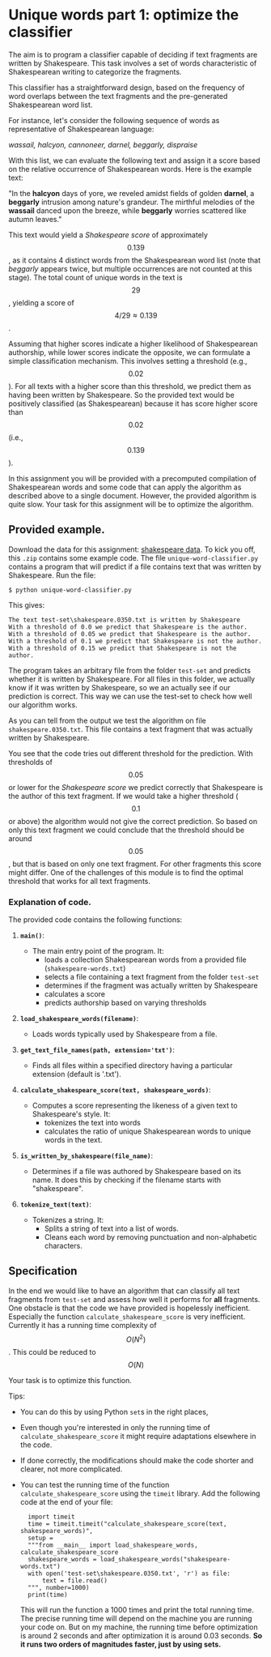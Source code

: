 # Unique words part 1: optimize the classifier

The aim is to program a classifier capable of deciding if text fragments are written by Shakespeare. This task involves a set of words characteristic of Shakespearean writing to categorize the fragments.

This classifier has a straightforward design, based on the frequency of word overlaps between the text fragments and the pre-generated Shakespearean word list.

For instance, let's consider the following sequence of words as representative of Shakespearean language:

_wassail, halcyon, cannoneer, darnel, beggarly, dispraise_

With this list, we can evaluate the following text and assign it a score based on the relative occurrence of Shakespearean words. Here is the example text:

"In the **halcyon** days of yore, we reveled amidst fields of golden **darnel**, a **beggarly** intrusion among nature's grandeur. The mirthful melodies of the **wassail** danced upon the breeze, while **beggarly** worries scattered like autumn leaves."

This text would yield a _Shakespeare score_ of approximately $$0.139$$, as it contains 4 distinct words from the Shakespearean word list (note that *beggarly* appears twice, but multiple occurrences are not counted at this stage). The total count of unique words in the text is $$29$$, yielding a score of $$4/29 \approx 0.139$$.

Assuming that higher scores indicate a higher likelihood of Shakespearean authorship, while lower scores indicate the opposite, we can formulate a simple classification mechanism. This involves setting a threshold (e.g., $$0.02$$). For all texts with a higher score than this threshold, we predict them as having been written by Shakespeare. So the provided text would be positively classified (as Shakespearean) because it has score higher score than $$0.02$$ (i.e., $$0.139$$).

In this assignment you will be provided with a precomputed compilation of Shakespearean words and some code that can apply the algorithm as described above to a single document. However, the provided algorithm is quite slow. Your task for this assignment will be to optimize the algorithm.

## Provided example.

Download the data for this assignment: [shakespeare data](shakespeare-data.zip). To kick you off, this `.zip` contains some example code. The file `unique-word-classifier.py` contains a program that will predict if a file contains text that was written by Shakespeare. Run the file:

    $ python unique-word-classifier.py

This gives:

    The text test-set\shakespeare.0350.txt is written by Shakespeare
    With a threshold of 0.0 we predict that Shakespeare is the author.
    With a threshold of 0.05 we predict that Shakespeare is the author.
    With a threshold of 0.1 we predict that Shakespeare is not the author.
    With a threshold of 0.15 we predict that Shakespeare is not the author.

The program takes an arbitrary file from the folder `test-set` and predicts whether it is written by Shakespeare. For all files in this folder, we actually know if it was written by Shakespeare, so we an actually see if our prediction is correct. This way we can use the test-set to check how well our algorithm works.

As you can tell from the output we test the algorithm on file `shakespeare.0350.txt`. This file contains a text fragment that was actually written by Shakespeare.

You see that the code tries out different threshold for the prediction. With thresholds of $$0.05$$ or lower for the _Shakespeare score_ we predict correctly that Shakespeare is the author of this text fragment. If we would take a higher threshold ($$0.1$$ or above) the algorithm would not give the correct prediction. So based on only this text fragment we could conclude that the threshold should be around $$0.05$$, but that is based on only one text fragment. For other fragments this score might differ. One of the challenges of this module is to find the optimal threshold that works for all text fragments.

### Explanation of code.

The provided code contains the following functions:

1. **`main()`**:
    - The main entry point of the program. It:
        - loads a collection Shakespearean words from a provided file (`shakespeare-words.txt`)
        - selects a file containing a text fragment from the folder `test-set`
        - determines if the fragment was actually written by Shakespeare
        - calculates a score
        - predicts authorship based on varying thresholds

2. **`load_shakespeare_words(filename)`**:
    - Loads words typically used by Shakespeare from a file.

3. **`get_text_file_names(path, extension='txt')`**:
    - Finds all files within a specified directory having a particular extension (default is '.txt').

4. **`calculate_shakespeare_score(text, shakespeare_words)`**:
    - Computes a score representing the likeness of a given text to Shakespeare's style. It:
        - tokenizes the text into words
        - calculates the ratio of unique Shakespearean words to unique words in the text.

5. **`is_written_by_shakespeare(file_name)`**:
    - Determines if a file was authored by Shakespeare based on its name. It does this by checking if the filename starts with "shakespeare".

6. **`tokenize_text(text)`**:
    - Tokenizes a string. It:
        - Splits a string of text into a list of words.
        - Cleans each word by removing punctuation and non-alphabetic characters.

## Specification

In the end we would like to have an algorithm that can classify all text fragments from `test-set` and assess how well it performs for **all** fragments. One obstacle is that the code we have provided is hopelessly inefficient. Especially the function `calculate_shakespeare_score` is very inefficient. Currently it has a running time complexity of $$O(N^2)$$. This could be reduced to $$O(N)$$

Your task is to optimize this function.

Tips:

* You can do this by using Python `set`s in the right places,
* Even though you're interested in only the running time of `calculate_shakespeare_score` it might require adaptations elsewhere in the code.
* If done correctly, the modifications should make the code shorter and clearer, not more complicated.
* You can test the running time of the function `calculate_shakespeare_score` using the `timeit` library. Add the following code at the end of your file:

        import timeit
        time = timeit.timeit("calculate_shakespeare_score(text, shakespeare_words)",
        setup =
        """from __main__ import load_shakespeare_words, calculate_shakespeare_score
        shakespeare_words = load_shakespeare_words("shakespeare-words.txt")
        with open('test-set\shakespeare.0350.txt', 'r') as file:
            text = file.read()
        """, number=1000)
        print(time)

    This will run the function a 1000 times and print the total running time. The precise running time will depend on the machine you are running your code on. But on my machine, the running time before optimization is around 2 seconds and after optimization it is around 0.03 seconds. **So it runs two orders of magnitudes faster, just by using sets.**
